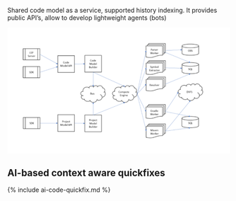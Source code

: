 Shared code model as a service, supported history indexing.
It provides public API’s, allow to develop lightweight agents (bots)

![java-arch-scheme](/assets/images/sudu/java-arch-scheme.png)

## AI-based context aware quickfixes

{% include ai-code-quickfix.md %}